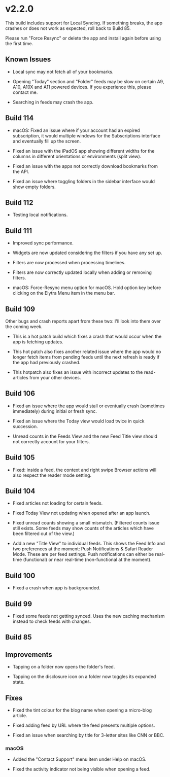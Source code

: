 # v2.2.0

This build includes support for Local Syncing. If something breaks, the app crashes or does not work as expected, roll back to Build 85. 

Please run "Force Resync" or delete the app and install again before using the first time. 

## Known Issues 

- Local sync may not fetch all of your bookmarks. 

- Opening "Today" section and "Folder" feeds may be slow on certain A9, A10, A10X and A11 powered devices. If you experience this, please contact me. 

- Searching in feeds may crash the app.

## Build 114

- macOS: Fixed an issue where if your account had an expired subscription, it would multiple windows for the Subscriptions interface and eventually fill up the screen.  

- Fixed an issue with the iPadOS app showing different widths for the columns in different orientations or environments (split view).

- Fixed an issue with the apps not correctly download bookmarks from the API. 

- Fixed an issue where toggling folders in the sidebar interface would show empty folders. 

## Build 112 

- Testing local notifications. 

## Build 111

- Improved sync performance. 

- Widgets are now updated considering the filters if you have any set up. 

- Filters are now processed when processing timelines. 

- Filters are now correctly updated locally when adding or removing filters. 

- macOS:  Force-Resync menu option for macOS. Hold option key before clicking on the Elytra Menu item in the menu bar. 

## Build 109

Other bugs and crash reports apart from these two: I'll look into them over the coming week. 

- This is a hot patch build which fixes a crash that would occur when the app is fetching updates. 

- This hot patch also fixes another related issue where the app would no longer fetch items from pending feeds until the next refresh is ready if the app had previously crashed. 

- This hotpatch also fixes an issue with incorrect updates to the read-articles from your other devices. 

## Build 106

- Fixed an issue where the app would stall or eventually crash (sometimes immediately) during initial or fresh sync. 

- Fixed an issue where the Today view would load twice in quick succession. 

- Unread counts in the Feeds View and the new Feed Title view should not correctly account for your filters. 

## Build 105

- Fixed: inside a feed, the context and right swipe Browser actions will also respect the reader mode setting. 

## Build 104

- Fixed articles not loading for certain feeds. 

- Fixed Today View not updating when opened after an app launch. 

- Fixed unread counts showing a small mismatch. (Filtered counts issue still exists. Some feeds may show counts of the articles which have been filtered out of the view.)

- Add a new "Title View" to individual feeds. This shows the Feed Info and two preferences at the moment: Push Notifications & Safari Reader Mode. These are per feed settings. Push notifications can either be real-time (functional) or near real-time (non-functional at the moment). 

## Build 100

- Fixed a crash when app is backgrounded. 

## Build 99 

- Fixed some feeds not getting synced. Uses the new caching mechanism instead to check feeds with changes. 

## Build 85

## Improvements

- Tapping on a folder now opens the folder's feed. 

- Tapping on the disclosure icon on a folder now toggles its expanded state. 

## Fixes

- Fixed the tint colour for the blog name when opening a micro-blog article. 

- Fixed adding feed by URL where the feed presents multiple options.

- Fixed an issue when searching by title for 3-letter sites like CNN or BBC. 

### macOS

- Added the "Contact Support" menu item under Help on macOS. 

- Fixed the activity indicator not being visible when opening a feed. 
